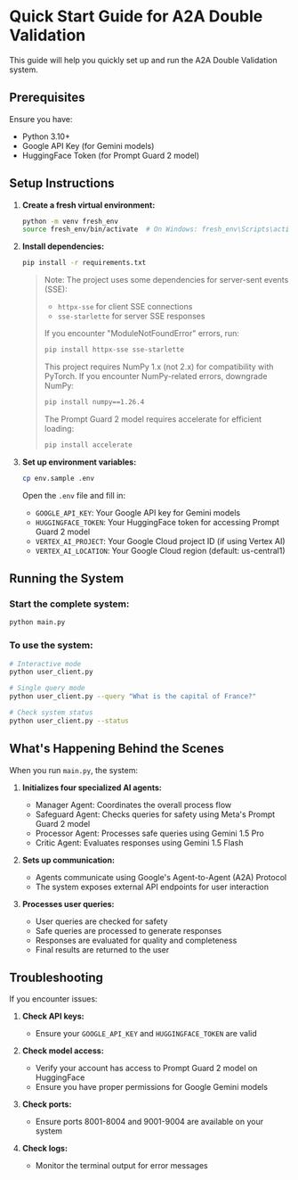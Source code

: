 # Quick Start Guide for A2A Double Validation

This guide will help you quickly set up and run the A2A Double Validation system.

## Prerequisites

Ensure you have:
- Python 3.10+
- Google API Key (for Gemini models)
- HuggingFace Token (for Prompt Guard 2 model)

## Setup Instructions

1. **Create a fresh virtual environment:**
   ```bash
   python -m venv fresh_env
   source fresh_env/bin/activate  # On Windows: fresh_env\Scripts\activate
   ```

2. **Install dependencies:**
   ```bash
   pip install -r requirements.txt
   ```
   
   > Note: The project uses some dependencies for server-sent events (SSE):
   > - `httpx-sse` for client SSE connections
   > - `sse-starlette` for server SSE responses
   >
   > If you encounter "ModuleNotFoundError" errors, run:
   > ```bash
   > pip install httpx-sse sse-starlette
   > ```
   >
   > This project requires NumPy 1.x (not 2.x) for compatibility with PyTorch.
   > If you encounter NumPy-related errors, downgrade NumPy:
   > ```bash
   > pip install numpy==1.26.4
   > ```
   >
   > The Prompt Guard 2 model requires accelerate for efficient loading:
   > ```bash
   > pip install accelerate
   > ```

3. **Set up environment variables:**
   ```bash
   cp env.sample .env
   ```
   
   Open the `.env` file and fill in:
   - `GOOGLE_API_KEY`: Your Google API key for Gemini models
   - `HUGGINGFACE_TOKEN`: Your HuggingFace token for accessing Prompt Guard 2 model
   - `VERTEX_AI_PROJECT`: Your Google Cloud project ID (if using Vertex AI)
   - `VERTEX_AI_LOCATION`: Your Google Cloud region (default: us-central1)

## Running the System

### Start the complete system:
```bash
python main.py
```

### To use the system:
```bash
# Interactive mode
python user_client.py

# Single query mode
python user_client.py --query "What is the capital of France?"

# Check system status
python user_client.py --status
```

## What's Happening Behind the Scenes

When you run `main.py`, the system:

1. **Initializes four specialized AI agents:**
   - Manager Agent: Coordinates the overall process flow
   - Safeguard Agent: Checks queries for safety using Meta's Prompt Guard 2 model
   - Processor Agent: Processes safe queries using Gemini 1.5 Pro
   - Critic Agent: Evaluates responses using Gemini 1.5 Flash

2. **Sets up communication:**
   - Agents communicate using Google's Agent-to-Agent (A2A) Protocol
   - The system exposes external API endpoints for user interaction

3. **Processes user queries:**
   - User queries are checked for safety
   - Safe queries are processed to generate responses
   - Responses are evaluated for quality and completeness
   - Final results are returned to the user

## Troubleshooting

If you encounter issues:

1. **Check API keys:**
   - Ensure your `GOOGLE_API_KEY` and `HUGGINGFACE_TOKEN` are valid

2. **Check model access:**
   - Verify your account has access to Prompt Guard 2 model on HuggingFace
   - Ensure you have proper permissions for Google Gemini models

3. **Check ports:**
   - Ensure ports 8001-8004 and 9001-9004 are available on your system

4. **Check logs:**
   - Monitor the terminal output for error messages 